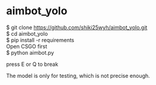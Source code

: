 # aimbot_yolo  
$ git clone https://github.com/shiki25wyh/aimbot_yolo.git  
$ cd aimbot_yolo  
$ pip install -r requirements  
Open CSGO first  
$ python aimbot.py  
  
press E or Q to break  
  
The model is only for testing, which is not precise enough. 
